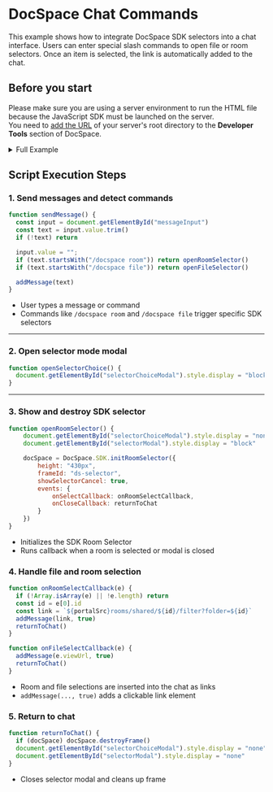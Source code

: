 # DocSpace Chat Commands
This example shows how to integrate DocSpace SDK selectors into a chat interface. Users can enter special slash commands to open file or room selectors. Once an item is selected, the link is automatically added to the chat.

## Before you start
Please make sure you are using a server environment to run the HTML file because the JavaScript SDK must be launched on the server.  
You need to [add the URL](../../../get-started/basic-concepts.md#step-1-specifying-the-docspace-url) of your server's root directory to the **Developer Tools** section of DocSpace.

<details>
  <summary>Full Example</summary>

```html
<!-- Step 1: HTML Setup -->
<!DOCTYPE html>
<html lang="en">
  <head>
    <meta charset="UTF-8">
    <meta name="viewport" content="width=device-width, initial-scale=1.0">
    <title>Chat with DocSpace Selectors</title>
    <!-- Replace with your actual portal URL -->
    <script src="{PORTAL_SRC}/static/scripts/sdk/1.0.1/api.js"></script>
    <style>
      /* Styles omitted for brevity - same as your input */
    </style>
  </head>
  <body>
    <!-- Step 2: Command info block -->
    <div style="position:absolute; top:20px; left:20px;">
      <p><b>/docspace room</b> to open room selector</p>
      <p><b>/docspace file</b> to open file selector</p>
    </div>

    <!-- Step 3: Chat interface -->
    <div class="chat-container">
      <div class="chat-messages" id="messages"></div>
      <div class="input-container">
        <input type="text" id="messageInput" placeholder="Type a message">
        <button onclick="sendMessage()">Send</button>
        <button onclick="openSelectorChoice()">DocSpace</button>
      </div>
    </div>

    <!-- Step 4: Selector mode modal -->
    <div class="selector-modal" id="selectorChoiceModal">
      <div class="selector-options">
        <button onclick="openRoomSelector()">Select Room</button>
        <button onclick="openFileSelector()">Select File</button>
        <button onclick="returnToChat()">Cancel</button>
      </div>
    </div>

    <!-- Step 5: File/room selector view -->
    <div class="selector-modal" id="selectorModal">
      <iframe id="ds-selector" class="selector-frame"></iframe>
    </div>

    <!-- Step 6: JavaScript SDK Logic -->
    <script>
      let docSpace
      const portalSrc = "{PORTAL_SRC}"

      // Adds a text or link message to the chat window
      function addMessage(text, isLink = false) {
        const messages = document.getElementById("messages")
        const message = document.createElement("div")
        message.className = "message"

        if (isLink) {
          const link = document.createElement("a")
          link.href = text
          link.target = "_blank"
          link.textContent = text
          message.appendChild(link)
        } else {
          message.textContent = text
        }

        messages.appendChild(message)
        messages.scrollTop = messages.scrollHeight
      }

      // Handles user message input and detects slash commands
      function sendMessage() {
        const input = document.getElementById("messageInput")
        const text = input.value.trim()
        if (!text) return

        input.value = ""
        if (text.startsWith("/docspace room")) return openRoomSelector()
        if (text.startsWith("/docspace file")) return openFileSelector()

        addMessage(text)
      }

      // Opens modal for manual file/room selector choice
      function openSelectorChoice() {
        const btn = document.querySelector(".input-container button:last-child")
        btn.disabled = true
        document.getElementById("selectorChoiceModal").style.display = "block"
      }

      // Hides selector modals and destroys SDK frame if needed
      function returnToChat() {
        if (docSpace) docSpace.destroyFrame()
        document.getElementById("selectorChoiceModal").style.display = "none"
        document.getElementById("selectorModal").style.display = "none"

        const btn = document.querySelector(".input-container button:last-child")
        btn.disabled = false
      }

      // Initializes and shows the Room Selector SDK modal
      function openRoomSelector() {
        document.getElementById("selectorChoiceModal").style.display = "none"
        document.getElementById("selectorModal").style.display = "block"

        docSpace = DocSpace.SDK.initRoomSelector({
          height: "430px",
          frameId: "ds-selector",
          showSelectorCancel: true,
          events: {
            onSelectCallback: onRoomSelectCallback,
            onCloseCallback: returnToChat
          }
        })
      }

      // Initializes and shows the File Selector SDK modal
      function openFileSelector() {
        document.getElementById("selectorChoiceModal").style.display = "none";
        document.getElementById("selectorModal").style.display = "block";

        docSpace = DocSpace.SDK.initFileSelector({
          frameId: "ds-selector",
          height: "430px",
          showSelectorCancel: true,
          events: {
            onSelectCallback: onFileSelectCallback,
            onCloseCallback: returnToChat
          }
        })
      }

      // Callback for when a room is selected
      function onRoomSelectCallback(e) {
        if (!Array.isArray(e) || !e.length) return
        const id = e[0].id
        const link = `${portalSrc}rooms/shared/${id}/filter?folder=${id}`
        addMessage(link, true)
        returnToChat()
      }

      // Callback for when a file is selected
      function onFileSelectCallback(e) {
        addMessage(e.viewUrl, true)
        returnToChat()
      }

      // Sends message on Enter key press
      document.getElementById("messageInput").addEventListener("keydown", function (e) {
        if (e.key === "Enter") sendMessage()
      })
    </script>
  </body>
</html>
```

</details>

## Script Execution Steps

### 1. Send messages and detect commands

```js
function sendMessage() {
  const input = document.getElementById("messageInput")
  const text = input.value.trim()
  if (!text) return

  input.value = "";
  if (text.startsWith("/docspace room")) return openRoomSelector()
  if (text.startsWith("/docspace file")) return openFileSelector()

  addMessage(text)
}
```

- User types a message or command
- Commands like `/docspace room` and `/docspace file` trigger specific SDK selectors

---

### 2. Open selector mode modal

```js
function openSelectorChoice() {
  document.getElementById("selectorChoiceModal").style.display = "block"
}
```

---

### 3. Show and destroy SDK selector

```js
function openRoomSelector() {
    document.getElementById("selectorChoiceModal").style.display = "none"
    document.getElementById("selectorModal").style.display = "block"

    docSpace = DocSpace.SDK.initRoomSelector({
        height: "430px",
        frameId: "ds-selector",
        showSelectorCancel: true,
        events: {
            onSelectCallback: onRoomSelectCallback,
            onCloseCallback: returnToChat
        }
    })
}
```

- Initializes the SDK Room Selector
- Runs callback when a room is selected or modal is closed

### 4. Handle file and room selection

```js
function onRoomSelectCallback(e) {
  if (!Array.isArray(e) || !e.length) return
  const id = e[0].id
  const link = `${portalSrc}rooms/shared/${id}/filter?folder=${id}`
  addMessage(link, true)
  returnToChat()
}

function onFileSelectCallback(e) {
  addMessage(e.viewUrl, true)
  returnToChat()
}
```

- Room and file selections are inserted into the chat as links
- `addMessage(..., true)` adds a clickable link element

### 5. Return to chat

```js
function returnToChat() {
  if (docSpace) docSpace.destroyFrame()
  document.getElementById("selectorChoiceModal").style.display = "none"
  document.getElementById("selectorModal").style.display = "none"
}
```

- Closes selector modal and cleans up frame
